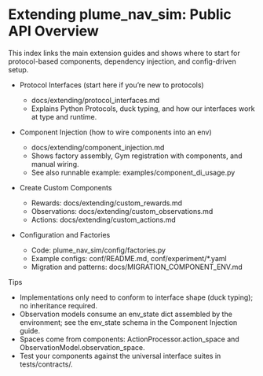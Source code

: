 # Extending plume_nav_sim: Public API Overview

This index links the main extension guides and shows where to start for
protocol-based components, dependency injection, and config-driven setup.

- Protocol Interfaces (start here if you’re new to protocols)
  - docs/extending/protocol_interfaces.md
  - Explains Python Protocols, duck typing, and how our interfaces work at type and runtime.

- Component Injection (how to wire components into an env)
  - docs/extending/component_injection.md
  - Shows factory assembly, Gym registration with components, and manual wiring.
  - See also runnable example: examples/component_di_usage.py

- Create Custom Components
  - Rewards: docs/extending/custom_rewards.md
  - Observations: docs/extending/custom_observations.md
  - Actions: docs/extending/custom_actions.md

- Configuration and Factories
  - Code: plume_nav_sim/config/factories.py
  - Example configs: conf/README.md, conf/experiment/*.yaml
  - Migration and patterns: docs/MIGRATION_COMPONENT_ENV.md

Tips
- Implementations only need to conform to interface shape (duck typing); no inheritance required.
- Observation models consume an env_state dict assembled by the environment; see the env_state schema in the Component Injection guide.
- Spaces come from components: ActionProcessor.action_space and ObservationModel.observation_space.
- Test your components against the universal interface suites in tests/contracts/.
